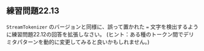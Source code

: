 ## 練習問題22.13

`StreamTokenizer` のバージョンと同様に、誤って置かれた `=` 文字を検出するように練習問題22.12の回答を拡張しなさい。 
(ヒント：ある種のトークン間でデリミタパターンを動的に変更してみると良いかもしれません。)
 